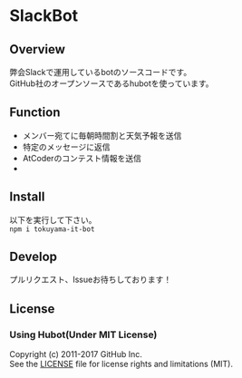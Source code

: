 # SlackBot
## Overview
弊会Slackで運用しているbotのソースコードです。<br>
GitHub社のオープンソースであるhubotを使っています。

## Function
* メンバー宛てに毎朝時間割と天気予報を送信
* 特定のメッセージに返信
* AtCoderのコンテスト情報を送信
* 

## Install
以下を実行して下さい。<br>
`npm i tokuyama-it-bot`

## Develop
プルリクエスト、Issueお待ちしております！

## License
### Using Hubot(Under MIT License)
Copyright (c) 2011-2017 GitHub Inc.<br>
See the [LICENSE](https://github.com/hubotio/hubot/blob/master/LICENSE.md) file for license rights and limitations (MIT).
